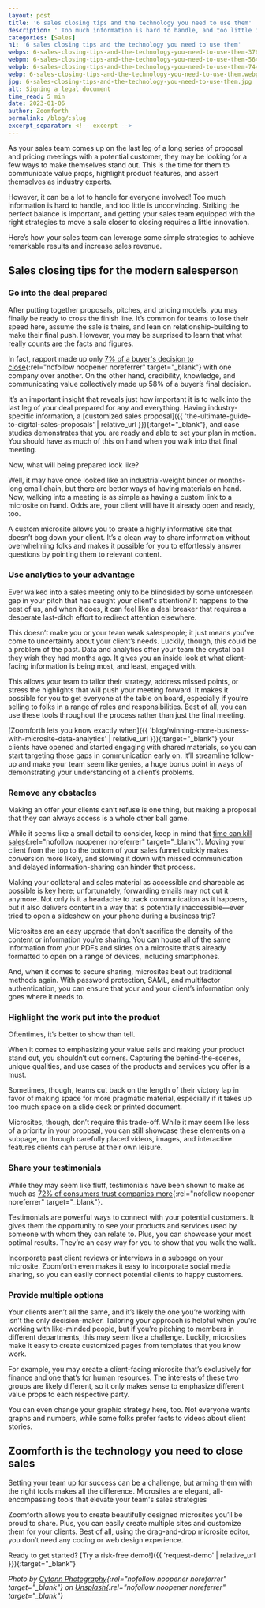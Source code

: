 ```yaml
---
layout: post
title: '6 sales closing tips and the technology you need to use them'
description: ' Too much information is hard to handle, and too little is unconvincing. Striking the perfect balance is important.'
categories: [Sales]
h1: '6 sales closing tips and the technology you need to use them'
webps: 6-sales-closing-tips-and-the-technology-you-need-to-use-them-376.webp
webpm: 6-sales-closing-tips-and-the-technology-you-need-to-use-them-564.webp
webpb: 6-sales-closing-tips-and-the-technology-you-need-to-use-them-744.webp
webp: 6-sales-closing-tips-and-the-technology-you-need-to-use-them.webp
jpg: 6-sales-closing-tips-and-the-technology-you-need-to-use-them.jpg
alt: Signing a legal document
time_read: 5 min
date: 2023-01-06
author: Zoomforth
permalink: /blog/:slug
excerpt_separator: <!-- excerpt -->
---
```

As your sales team comes up on the last leg of a long series of proposal and pricing meetings with a potential customer, they may be looking for a few ways to make themselves stand out. This is the time for them to communicate value props, highlight product features, and assert themselves as industry experts.
<!-- excerpt -->
However, it can be a lot to handle for everyone involved! Too much information is hard to handle, and too little is unconvincing. Striking the perfect balance is important, and getting your sales team equipped with the right strategies to move a sale closer to closing requires a little innovation.

Here’s how your sales team can leverage some simple strategies to achieve remarkable results and increase sales revenue.

## Sales closing tips for the modern salesperson

### Go into the deal prepared

After putting together proposals, pitches, and pricing models, you may finally be ready to cross the finish line. It’s common for teams to lose their speed here, assume the sale is theirs, and lean on relationship-building to make their final push. However, you may be surprised to learn that what really counts are the facts and figures.

In fact, rapport made up only [7% of a buyer's decision to close](https://www.linkedin.com/pulse/build-relationships-just-rapport-sales-stop-doing-3-things-griffith){:rel="nofollow noopener noreferrer" target="_blank"} with one company over another. On the other hand, credibility, knowledge, and communicating value collectively made up 58% of a buyer’s final decision.

It’s an important insight that reveals just how important it is to walk into the last leg of your deal prepared for any and everything. Having industry-specific information, a [customized sales proposal]({{ 'the-ultimate-guide-to-digital-sales-proposals' | relative_url }}){:target="_blank"}, and case studies demonstrates that you are ready and able to set your plan in motion. You should have as much of this on hand when you walk into that final meeting.

Now, what will being prepared look like?

Well, it may have once looked like an industrial-weight binder or months-long email chain, but there are better ways of having materials on hand. Now, walking into a meeting is as simple as having a custom link to a microsite on hand. Odds are, your client will have it already open and ready, too.

A custom microsite allows you to create a highly informative site that doesn’t bog down your client. It’s a clean way to share information without overwhelming folks and makes it possible for you to effortlessly answer questions by pointing them to relevant content.

### Use analytics to your advantage

Ever walked into a sales meeting only to be blindsided by some unforeseen gap in your pitch that has caught your client's attention? It happens to the best of us, and when it does, it can feel like a deal breaker that requires a desperate last-ditch effort to redirect attention elsewhere.

This doesn’t make you or your team weak salespeople; it just means you’ve come to uncertainty about your client’s needs. Luckily, though, this could be a problem of the past. Data and analytics offer your team the crystal ball they wish they had months ago. It gives you an inside look at what client-facing information is being most, and least, engaged with.

This allows your team to tailor their strategy, address missed points, or stress the highlights that will push your meeting forward. It makes it possible for you to get everyone at the table on board, especially if you’re selling to folks in a range of roles and responsibilities. Best of all, you can use these tools throughout the process rather than just the final meeting.

[Zoomforth lets you know exactly when]({{ 'blog/winning-more-business-with-microsite-data-analytics' | relative_url }}){:target="_blank"} your clients have opened and started engaging with shared materials, so you can start targeting those gaps in communication early on. It’ll streamline follow-up and make your team seem like genies, a huge bonus point in ways of demonstrating your understanding of a client’s problems.

### Remove any obstacles

Making an offer your clients can’t refuse is one thing, but making a proposal that they can always access is a whole other ball game.

While it seems like a small detail to consider, keep in mind that [time can kill sales](https://www.forbes.com/sites/forbesbusinesscouncil/2022/07/27/why-time-kills-the-most-sales-deals-and-what-you-can-do-about-it/?sh=2e6260373ab9){:rel="nofollow noopener noreferrer" target="_blank"}. Moving your client from the top to the bottom of your sales funnel quickly makes conversion more likely, and slowing it down with missed communication and delayed information-sharing can hinder that process.

Making your collateral and sales material as accessible and shareable as possible is key here; unfortunately, forwarding emails may not cut it anymore. Not only is it a headache to track communication as it happens, but it also delivers content in a way that is potentially inaccessible—ever tried to open a slideshow on your phone during a business trip?

Microsites are an easy upgrade that don’t sacrifice the density of the content or information you’re sharing. You can house all of the same information from your PDFs and slides on a microsite that’s already formatted to open on a range of devices, including smartphones.

And, when it comes to secure sharing, microsites beat out traditional methods again. With password protection, SAML, and multifactor authentication, you can ensure that your and your client’s information only goes where it needs to.

### Highlight the work put into the product

Oftentimes, it’s better to show than tell.

When it comes to emphasizing your value sells and making your product stand out, you shouldn’t cut corners. Capturing the behind-the-scenes, unique qualities, and use cases of the products and services you offer is a must.

Sometimes, though, teams cut back on the length of their victory lap in favor of making space for more pragmatic material, especially if it takes up too much space on a slide deck or printed document.

Microsites, though, don’t require this trade-off. While it may seem like less of a priority in your proposal, you can still showcase these elements on a subpage, or through carefully placed videos, images, and interactive features clients can peruse at their own leisure.

### Share your testimonials

While they may seem like fluff, testimonials have been shown to make as much as [72% of consumers trust companies more](https://marketreachresults.com/the-power-of-testimonials-and-reviews-2/){:rel="nofollow noopener noreferrer" target="_blank"}.

Testimonials are powerful ways to connect with your potential customers. It gives them the opportunity to see your products and services used by someone with whom they can relate to. Plus, you can showcase your most optimal results. They’re an easy way for you to show that you walk the walk.

Incorporate past client reviews or interviews in a subpage on your microsite. Zoomforth even makes it easy to incorporate social media sharing, so you can easily connect potential clients to happy customers.

### Provide multiple options

Your clients aren’t all the same, and it’s likely the one you’re working with isn’t the only decision-maker. Tailoring your approach is helpful when you’re working with like-minded people, but if you’re pitching to members in different departments, this may seem like a challenge. Luckily, microsites make it easy to create customized pages from templates that you know work.

For example, you may create a client-facing microsite that’s exclusively for finance and one that’s for human resources. The interests of these two groups are likely different, so it only makes sense to emphasize different value props to each respective party.

You can even change your graphic strategy here, too. Not everyone wants graphs and numbers, while some folks prefer facts to videos about client stories.

## Zoomforth is the technology you need to close sales

Setting your team up for success can be a challenge, but arming them with the right tools makes all the difference. Microsites are elegant, all-encompassing tools that elevate your team's sales strategies

Zoomforth allows you to create beautifully designed microsites you’ll be proud to share. Plus, you can easily create multiple sites and customize them for your clients. Best of all, using the drag-and-drop microsite editor, you don’t need any coding or web design experience.

Ready to get started? [Try a risk-free demo!]({{ 'request-demo' | relative_url }}){:target="_blank"}

*Photo by [Cytonn Photography](https://unsplash.com/@cytonn_photography?utm_source=unsplash&utm_medium=referral&utm_content=creditCopyText){:rel="nofollow noopener noreferrer" target="_blank"} on [Unsplash](https://unsplash.com/s/photos/closing-the-deal?utm_source=unsplash&utm_medium=referral&utm_content=creditCopyText){:rel="nofollow noopener noreferrer" target="_blank"}*
